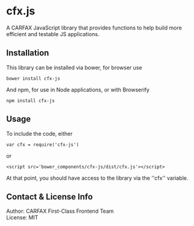 cfx.js
=====

A CARFAX JavaScript library that provides functions to help build more efficient and testable JS applications.

Installation
-----

This library can be installed via bower, for browser use

    bower install cfx-js
    
And npm, for use in Node applications, or with Browserify
    
    npm install cfx-js

Usage
-----

To include the code, either

    var cfx = require('cfx-js')
    
or
    
    <script src='bower_components/cfx-js/dist/cfx.js'></script>

At that point, you should have access to the library via the ''cfx'' variable.

Contact & License Info
-----

Author: CARFAX First-Class Frontend Team  
License: MIT